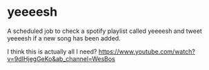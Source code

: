 # yeeeesh

A scheduled job to check a spotify playlist called yeeeesh and tweet yeeeesh if a new song has been added.

I think this is actually all I need?
https://www.youtube.com/watch?v=9dIHjegGeKo&ab_channel=WesBos
